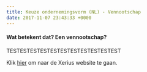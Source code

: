 ```yaml
---
title: Keuze ondernemingsvorm (NL) - Vennootschap
date: 2017-11-07 23:43:33 +0000
---
```

#### Wat betekent dat? Een vennootschap?

TESTESTESTESTESTESTESTESTESTESTEST

Klik [hier](http://www.xerius.be) om naar de Xerius website te gaan.